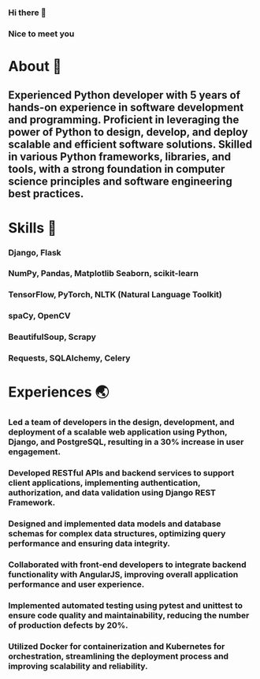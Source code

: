 ### Hi there 👋

### Nice to meet you

# About 🤩
## Experienced Python developer with 5 years of hands-on experience in software development and programming. Proficient in leveraging the power of Python to design, develop, and deploy scalable and efficient software solutions. Skilled in various Python frameworks, libraries, and tools, with a strong foundation in computer science principles and software engineering best practices.

# Skills 🙌
### Django, Flask 
### NumPy, Pandas, Matplotlib Seaborn, scikit-learn 
### TensorFlow, PyTorch, NLTK (Natural Language Toolkit) 
### spaCy, OpenCV 
### BeautifulSoup, Scrapy 
### Requests, SQLAlchemy, Celery

# Experiences 🌏
### Led a team of developers in the design, development, and deployment of a scalable web application using Python, Django, and PostgreSQL, resulting in a 30% increase in user engagement.
### Developed RESTful APIs and backend services to support client applications, implementing authentication, authorization, and data validation using Django REST Framework.
### Designed and implemented data models and database schemas for complex data structures, optimizing query performance and ensuring data integrity.
### Collaborated with front-end developers to integrate backend functionality with AngularJS, improving overall application performance and user experience.
### Implemented automated testing using pytest and unittest to ensure code quality and maintainability, reducing the number of production defects by 20%.
### Utilized Docker for containerization and Kubernetes for orchestration, streamlining the deployment process and improving scalability and reliability.
